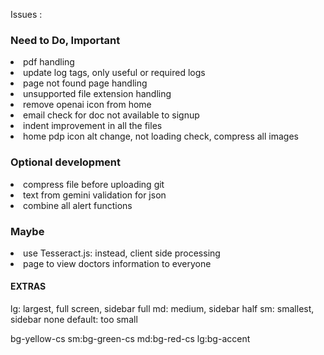Issues : 

<h3>Need to Do, Important</h3>
<li> pdf handling
<li>update log tags, only useful or required logs
<li> page not found page handling
<li> unsupported file extension handling 
<li> remove openai icon from home
<li> email check for doc not available to signup
<li> indent improvement in all the files
<li> home pdp icon alt change, not loading check, compress all images 

<h3>Optional development</h3> 
<li> compress file before uploading git 
<li> text from gemini validation for json
<li> combine all alert functions


<h3>Maybe</h3>
<li> use Tesseract.js: instead, client side processing
<li> page to view doctors information to everyone



<h4>EXTRAS</h4>
lg: largest, full screen, sidebar full
md: medium, sidebar half
sm: smallest, sidebar none 
default: too small

bg-yellow-cs sm:bg-green-cs md:bg-red-cs lg:bg-accent
